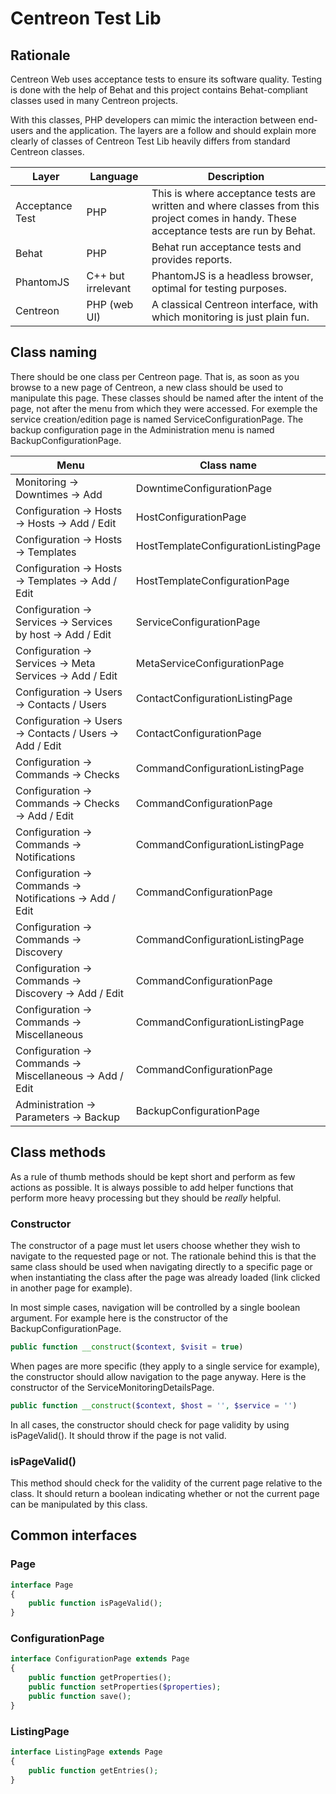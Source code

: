 # Centreon Test Lib #

## Rationale ##

Centreon Web uses acceptance tests to ensure its software quality.
Testing is done with the help of Behat and this project contains
Behat-compliant classes used in many Centreon projects.

With this classes, PHP developers can mimic the interaction between
end-users and the application. The layers are a follow and should
explain more clearly of classes of Centreon Test Lib heavily differs
from standard Centreon classes.

| Layer           | Language           | Description                                 |
|-----------------|--------------------|---------------------------------------------|
| Acceptance Test | PHP                | This is where acceptance tests are written and where classes from this project comes in handy. These acceptance tests are run by Behat. |
| Behat           | PHP                | Behat run acceptance tests and provides reports. |
| PhantomJS       | C++ but irrelevant | PhantomJS is a headless browser, optimal for testing purposes. |
| Centreon        | PHP (web UI)       | A classical Centreon interface, with which monitoring is just plain fun. |

## Class naming ##

There should be one class per Centreon page. That is, as soon as you browse to a new
page of Centreon, a new class should be used to manipulate this page. These classes
should be named after the intent of the page, not after the menu from which they were
accessed. For exemple the service creation/edition page is named
ServiceConfigurationPage. The backup configuration page in the Administration menu
is named BackupConfigurationPage.

| Menu                                                        | Class name                           |
|-------------------------------------------------------------|--------------------------------------|
| Monitoring -> Downtimes -> Add                              | DowntimeConfigurationPage            |
| Configuration -> Hosts -> Hosts -> Add / Edit               | HostConfigurationPage                |
| Configuration -> Hosts -> Templates                         | HostTemplateConfigurationListingPage |
| Configuration -> Hosts -> Templates -> Add / Edit           | HostTemplateConfigurationPage        |
| Configuration -> Services -> Services by host -> Add / Edit | ServiceConfigurationPage             |
| Configuration -> Services -> Meta Services -> Add / Edit    | MetaServiceConfigurationPage         |
| Configuration -> Users -> Contacts / Users                  | ContactConfigurationListingPage      |
| Configuration -> Users -> Contacts / Users -> Add / Edit    | ContactConfigurationPage             |
| Configuration -> Commands -> Checks                         | CommandConfigurationListingPage      |
| Configuration -> Commands -> Checks -> Add / Edit           | CommandConfigurationPage             |
| Configuration -> Commands -> Notifications                  | CommandConfigurationListingPage      |
| Configuration -> Commands -> Notifications -> Add / Edit    | CommandConfigurationPage             |
| Configuration -> Commands -> Discovery                      | CommandConfigurationListingPage      |
| Configuration -> Commands -> Discovery -> Add / Edit        | CommandConfigurationPage             |
| Configuration -> Commands -> Miscellaneous                  | CommandConfigurationListingPage      |
| Configuration -> Commands -> Miscellaneous -> Add / Edit    | CommandConfigurationPage             |
| Administration -> Parameters -> Backup                      | BackupConfigurationPage              |

## Class methods ##

As a rule of thumb methods should be kept short and perform as few actions as
possible. It is always possible to add helper functions that perform more heavy
processing but they should be *really* helpful.

### Constructor ###

The constructor of a page must let users choose whether they wish to navigate
to the requested page or not. The rationale behind this is that the same class
should be used when navigating directly to a specific page or when instantiating
the class after the page was already loaded (link clicked in another page for
example).

In most simple cases, navigation will be controlled by a single boolean
argument. For example here is the constructor of the BackupConfigurationPage.

```php
public function __construct($context, $visit = true)
```

When pages are more specific (they apply to a single service for example),
the constructor should allow navigation to the page anyway. Here is the
constructor of the ServiceMonitoringDetailsPage.

```php
public function __construct($context, $host = '', $service = '')
```

In all cases, the constructor should check for page validity by using
isPageValid(). It should throw if the page is not valid.

### isPageValid() ###

This method should check for the validity of the current page relative to
the class. It should return a boolean indicating whether or not the
current page can be manipulated by this class.

## Common interfaces ##

### Page ###

```php
interface Page
{
    public function isPageValid();
}
```

### ConfigurationPage ###

```php
interface ConfigurationPage extends Page
{
    public function getProperties();
    public function setProperties($properties);
    public function save();
}
```

### ListingPage ###

```php
interface ListingPage extends Page
{
    public function getEntries();
}
```
